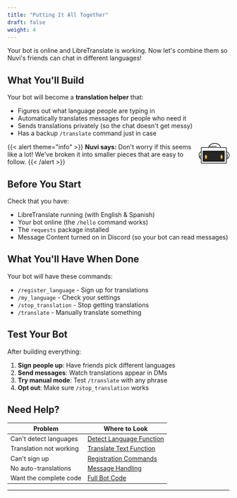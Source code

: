```yaml
---
title: "Putting It All Together"
draft: false
weight: 4
---
```


Your bot is online and LibreTranslate is working. Now let's combine them so Nuvi's friends can chat in different languages!

## What You'll Build

Your bot will become a **translation helper** that:
- Figures out what language people are typing in
- Automatically translates messages for people who need it
- Sends translations privately (so the chat doesn't get messy)
- Has a backup `/translate` command just in case

{{< alert theme="info" >}}
<img src="../media/NF_mascot.jpg" alt="Nuvi mascot" width="70px" style="float:right;margin:0 0 6px 10px;" />
<strong>Nuvi says:</strong> Don't worry if this seems like a lot! We've broken it into smaller pieces that are easy to follow.
{{< /alert >}}

## Before You Start

Check that you have:
- LibreTranslate running (with English & Spanish)
- Your bot online (the `/hello` command works)
- The `requests` package installed
- Message Content turned on in Discord (so your bot can read messages)


## What You'll Have When Done

Your bot will have these commands:
- `/register_language` - Sign up for translations
- `/my_language` - Check your settings
- `/stop_translation` - Stop getting translations
- `/translate` - Manually translate something

## Test Your Bot

After building everything:

1. **Sign people up**: Have friends pick different languages
2. **Send messages**: Watch translations appear in DMs
3. **Try manual mode**: Test `/translate` with any phrase
4. **Opt out**: Make sure `/stop_translation` works

## Need Help?

| Problem | Where to Look |
|---------|---------------|
| Can't detect languages | [Detect Language Function](detect-language-function/) |
| Translation not working | [Translate Text Function](translate-text-function/) |
| Can't sign up | [Registration Commands](registration-commands/) |
| No auto-translations | [Message Handling](message-handling-and-translate/) |
| Want the complete code | [Full Bot Code](full-code/) |

---
